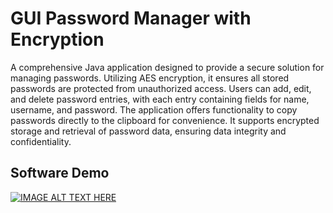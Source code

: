 # GUI Password Manager with Encryption
A comprehensive Java application designed to provide a secure solution for managing passwords. Utilizing AES encryption, it ensures all stored passwords are protected from unauthorized access. Users can add, edit, and delete password entries, with each entry containing fields for name, username, and password. The application offers functionality to copy passwords directly to the clipboard for convenience. It supports encrypted storage and retrieval of password data, ensuring data integrity and confidentiality.

## Software Demo
[![IMAGE ALT TEXT HERE](http://img.youtube.com/vi/6P4SpBNX5as/0.jpg)](https://youtu.be/6P4SpBNX5as)
